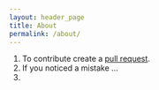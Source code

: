 ```yaml
---
layout: header_page
title: About
permalink: /about/
---
```


1. To contribute create a [pull request](https://github.com/yakimk/courses/pulls).
1. If you noticed a mistake ...
1. 